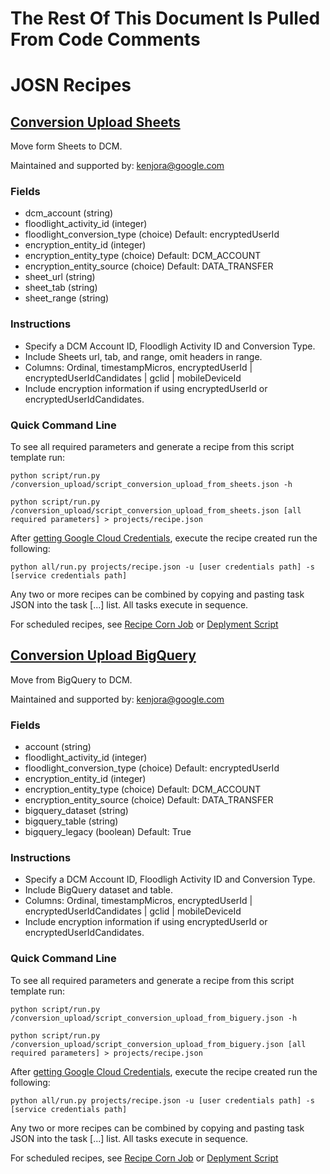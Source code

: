 # The Rest Of This Document Is Pulled From Code Comments


# JOSN Recipes

## [Conversion Upload Sheets](/conversion_upload/script_conversion_upload_from_sheets.json)

Move form Sheets to DCM.

Maintained and supported by: kenjora@google.com

### Fields

- dcm_account (string) 
- floodlight_activity_id (integer) 
- floodlight_conversion_type (choice) Default: encryptedUserId
- encryption_entity_id (integer) 
- encryption_entity_type (choice) Default: DCM_ACCOUNT
- encryption_entity_source (choice) Default: DATA_TRANSFER
- sheet_url (string) 
- sheet_tab (string) 
- sheet_range (string)

### Instructions

- Specify a DCM Account ID, Floodligh Activity ID and Conversion Type.
- Include Sheets url, tab, and range, omit headers in range.
- Columns: Ordinal, timestampMicros, encryptedUserId | encryptedUserIdCandidates | gclid | mobileDeviceId
- Include encryption information if using encryptedUserId or encryptedUserIdCandidates.

### Quick Command Line

To see all required parameters and generate a recipe from this script template run:

`python script/run.py /conversion_upload/script_conversion_upload_from_sheets.json -h`

`python script/run.py /conversion_upload/script_conversion_upload_from_sheets.json [all required parameters] > projects/recipe.json`

After [getting Google Cloud Credentials](/auth/README.md), execute the recipe created run the following:

`python all/run.py projects/recipe.json -u [user credentials path] -s [service credentials path]`

Any two or more recipes can be combined by copying and pasting task JSON into the task [...] list.  All tasks execute in sequence.

For scheduled recipes, see [Recipe Corn Job](/cron/README.md) or [Deplyment Script](/deploy/README.md)

## [Conversion Upload BigQuery](/conversion_upload/script_conversion_upload_from_biguery.json)

Move from BigQuery to DCM.

Maintained and supported by: kenjora@google.com

### Fields

- account (string) 
- floodlight_activity_id (integer) 
- floodlight_conversion_type (choice) Default: encryptedUserId
- encryption_entity_id (integer) 
- encryption_entity_type (choice) Default: DCM_ACCOUNT
- encryption_entity_source (choice) Default: DATA_TRANSFER
- bigquery_dataset (string) 
- bigquery_table (string) 
- bigquery_legacy (boolean) Default: True

### Instructions

- Specify a DCM Account ID, Floodligh Activity ID and Conversion Type.
- Include BigQuery dataset and table.
- Columns: Ordinal, timestampMicros, encryptedUserId | encryptedUserIdCandidates | gclid | mobileDeviceId
- Include encryption information if using encryptedUserId or encryptedUserIdCandidates.

### Quick Command Line

To see all required parameters and generate a recipe from this script template run:

`python script/run.py /conversion_upload/script_conversion_upload_from_biguery.json -h`

`python script/run.py /conversion_upload/script_conversion_upload_from_biguery.json [all required parameters] > projects/recipe.json`

After [getting Google Cloud Credentials](/auth/README.md), execute the recipe created run the following:

`python all/run.py projects/recipe.json -u [user credentials path] -s [service credentials path]`

Any two or more recipes can be combined by copying and pasting task JSON into the task [...] list.  All tasks execute in sequence.

For scheduled recipes, see [Recipe Corn Job](/cron/README.md) or [Deplyment Script](/deploy/README.md)

